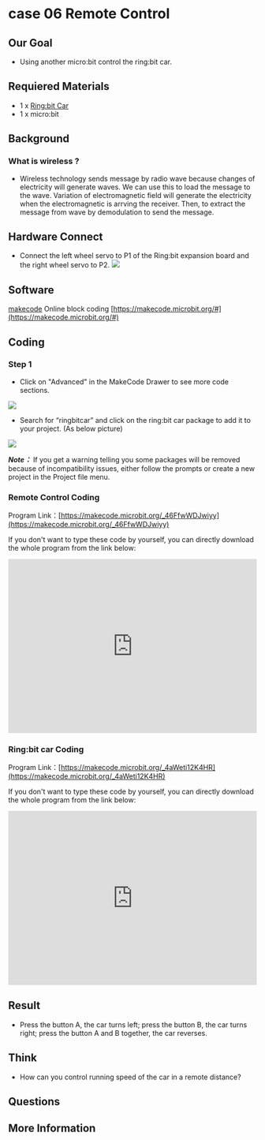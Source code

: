 # case 06 Remote Control 

## Our Goal

- Using another micro:bit control the ring:bit car.

## Requiered Materials

- 1 x [Ring:bit Car](https://shop.elecfreaks.com/products/elecfreaks-micro-bit-ring-bit-v2-car-kit-without-micro-bit-board?_pos=4&_sid=66ba68dec&_ss=r)
- 1 x micro:bit

## Background

### What is wireless ?

- Wireless technology sends message by radio wave because changes of electricity will generate waves. We can use this to load the message to the wave. Variation of electromagnetic field will generate the electricity when the electromagnetic is arrving the receiver. Then, to extract the message from wave by demodulation to send the message.


## Hardware Connect

- Connect the left wheel servo to P1 of the Ring:bit expansion board and the right wheel servo to P2.
![](./images/jBVHea8.png)

## Software

[makecode](https://makecode.microbit.org/#) Online block coding [https://makecode.microbit.org/#](https://makecode.microbit.org/#)

## Coding

### Step 1
- Click on "Advanced" in the MakeCode Drawer to see more code sections.

![](./images/2qCyzQ7.png)

- Search for “ringbitcar” and click on the ring:bit car package to add it to your project. (As below picture)

![](./images/1Wq2Mov.jpg)

***Note：*** If you get a warning telling you some packages will be removed because of incompatibility issues, either follow the prompts or create a new project in the Project file menu.

###  Remote Control Coding
Program Link：[https://makecode.microbit.org/_46FfwWDJwiyy](https://makecode.microbit.org/_46FfwWDJwiyy)

If you don't want to type these code by yourself, you can directly download the whole program from the link below:

<div style="position:relative;height:0;padding-bottom:70%;overflow:hidden;"><iframe style="position:absolute;top:0;left:0;width:100%;height:100%;" src="https://makecode.microbit.org/#pub:_46FfwWDJwiyy" frameborder="0" sandbox="allow-popups allow-forms allow-scripts allow-same-origin"></iframe></div>  


### Ring:bit car Coding ###
Program Link：[https://makecode.microbit.org/_4aWeti12K4HR](https://makecode.microbit.org/_4aWeti12K4HR)

If you don't want to type these code by yourself, you can directly download the whole program from the link below:

<div style="position:relative;height:0;padding-bottom:70%;overflow:hidden;"><iframe style="position:absolute;top:0;left:0;width:100%;height:100%;" src="https://makecode.microbit.org/#pub:_4aWeti12K4HR" frameborder="0" sandbox="allow-popups allow-forms allow-scripts allow-same-origin"></iframe></div>  



## Result

- Press the button A, the car turns left; press the button B, the car turns right; press the button A and B together, the car reverses.


## Think

- How can you control running speed of the car in a remote distance?

## Questions



## More Information   


